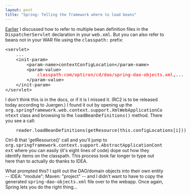 ```yaml
---
layout: post
title: "Spring: Telling the framework where to load beans"
---
```




<p><a href="/2004/02/11/spring_referencing_multiple_bean_config_files.html">Earlier</a> I discussed how to refer to multiple bean definition files in the <tt>DispatcherServlet</tt> declaration in your <tt>web.xml</tt>. But you can also refer to beans not in your WAR file using the <tt>classpath:</tt> prefix:</p>
<pre class="sourceCode">
&lt;servlet>
    ...
    &lt;init-param>
        &lt;param-name>contextConfigLocation&lt;/param-name>
        &lt;param-value>
            <font color="#ff0000">classpath:com/optiron/cd/dao/spring-dao-objects.xml</font>,...
        &lt;/param-value>
    &lt;/init-param>
&lt;/servlet>
</pre>
<p>I don't think this is in the docs, or if it is I missed it. (RC2 is to be released today according to Juergen.) I found it out by opening up the <tt>org.springframework.web.context.support.XmlWebApplicationContext</tt> class and browsing to the <tt>loadBeanDefinitions()</tt> method. There you see a call:</p>
<pre class="sourceCode">
    reader.loadBeanDefinitions(getResource(this.configLocations[i]))
</pre>
<p>Ctrl-B that 'getResource()' call and you'll jump to <tt>org.springframework.context.support.AbstractApplicationContext</tt> where you can easily (it's eight lines of code) dope out how they identify items on the classpath. This process took far longer to type out here than to actually do thanks to IDEA.</p>

<p>What prompted this? I split out the DAO/domain objects into their own entity -- IDEA: "module"; Maven: "project" -- and I didn't want to have to copy the generated <tt>spring-dao-objects.xml</tt> file over to the webapp. Once again, Spring lets you do the right thing...</p>


